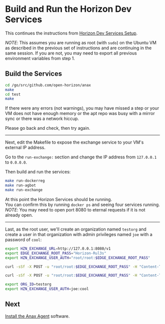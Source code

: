 # Build and Run the Horizon Dev Services

This continues the instructions from [Horizon Dev Services Setup](01-horizon-services-setup.md).

*NOTE*: This assumes you are running as root (with `sudo`) on the Ubuntu VM 
as described in the previous set of instructions and are continuing in the same session. 
If you are not, you may need to export all previous environment variables from step 1.

## Build the Services

``` bash
cd /go/src/github.com/open-horizon/anax
make
cd test
make
```

If there were any errors (not warnings), you may have missed a step or your VM does not have enough memory 
or the apt repo was busy with a mirror sync or there was a network hiccup.

Please go back and check, then try again.

-----

Next, edit the Makefile to expose the exchange service to your VM's external IP address.

Go to the `run-exchange:` section and change the IP address from `127.0.0.1` to `0.0.0.0`.

Then build and run the services:

``` bash
make run-dockerreg
make run-agbot
make run-exchange
```

At this point the Horizon Services should be running.  
You can confirm this by running `docker ps` and seeing four services running. 
*NOTE*: You may need to open port 8080 to eternal requests if it is not already open.

-----

Last,  as the root user, we'll create an organization named `testorg` 
and create a user in that organization with admin privileges named `joe` with a password of `cool`:

``` bash
export HZN_EXCHANGE_URL=http://127.0.0.1:8080/v1
export EDGE_EXCHANGE_ROOT_PASS="Horizon-Rul3s"
export HZN_EXCHANGE_USER_AUTH="root/root:$EDGE_EXCHANGE_ROOT_PASS"

curl -sSf -X POST -u "root/root:$EDGE_EXCHANGE_ROOT_PASS" -H "Content-Type:application/json" -d '{"label": "testorg", "description": "Organization for Testing"}' $HZN_EXCHANGE_URL/orgs/testorg | jq .

curl -sSf -X POST -u "root/root:$EDGE_EXCHANGE_ROOT_PASS" -H "Content-Type:application/json" -d '{"password":"cool","email": "joe@everywhere.com", "admin": true}' $HZN_EXCHANGE_URL/orgs/testorg/users/joe | jq .

export ORG_ID=testorg
export HZN_EXCHANGE_USER_AUTH=joe:cool
```

## Next

[Install the Anax Agent](03-install-agent.md) software.
